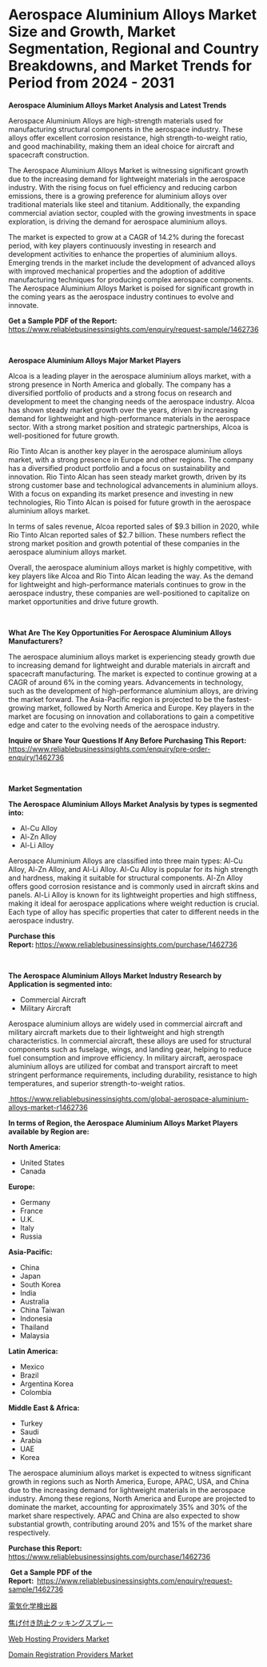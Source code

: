 <p><h1>Aerospace Aluminium Alloys Market Size and Growth, Market Segmentation, Regional and Country Breakdowns, and Market Trends for Period from 2024 -  2031</h1></p><p><strong>Aerospace Aluminium Alloys Market Analysis and Latest Trends</strong></p>
<p><p>Aerospace Aluminium Alloys are high-strength materials used for manufacturing structural components in the aerospace industry. These alloys offer excellent corrosion resistance, high strength-to-weight ratio, and good machinability, making them an ideal choice for aircraft and spacecraft construction.</p><p>The Aerospace Aluminium Alloys Market is witnessing significant growth due to the increasing demand for lightweight materials in the aerospace industry. With the rising focus on fuel efficiency and reducing carbon emissions, there is a growing preference for aluminium alloys over traditional materials like steel and titanium. Additionally, the expanding commercial aviation sector, coupled with the growing investments in space exploration, is driving the demand for aerospace aluminium alloys.</p><p>The market is expected to grow at a CAGR of 14.2% during the forecast period, with key players continuously investing in research and development activities to enhance the properties of aluminium alloys. Emerging trends in the market include the development of advanced alloys with improved mechanical properties and the adoption of additive manufacturing techniques for producing complex aerospace components. The Aerospace Aluminium Alloys Market is poised for significant growth in the coming years as the aerospace industry continues to evolve and innovate.</p></p>
<p><strong>Get a Sample PDF of the Report:&nbsp;</strong> <a href="https://www.reliablebusinessinsights.com/enquiry/request-sample/1462736">https://www.reliablebusinessinsights.com/enquiry/request-sample/1462736</a></p>
<p>&nbsp;</p>
<p><strong>Aerospace Aluminium Alloys Major Market Players</strong></p>
<p><p>Alcoa is a leading player in the aerospace aluminium alloys market, with a strong presence in North America and globally. The company has a diversified portfolio of products and a strong focus on research and development to meet the changing needs of the aerospace industry. Alcoa has shown steady market growth over the years, driven by increasing demand for lightweight and high-performance materials in the aerospace sector. With a strong market position and strategic partnerships, Alcoa is well-positioned for future growth.</p><p>Rio Tinto Alcan is another key player in the aerospace aluminium alloys market, with a strong presence in Europe and other regions. The company has a diversified product portfolio and a focus on sustainability and innovation. Rio Tinto Alcan has seen steady market growth, driven by its strong customer base and technological advancements in aluminium alloys. With a focus on expanding its market presence and investing in new technologies, Rio Tinto Alcan is poised for future growth in the aerospace aluminium alloys market.</p><p>In terms of sales revenue, Alcoa reported sales of $9.3 billion in 2020, while Rio Tinto Alcan reported sales of $2.7 billion. These numbers reflect the strong market position and growth potential of these companies in the aerospace aluminium alloys market.</p><p>Overall, the aerospace aluminium alloys market is highly competitive, with key players like Alcoa and Rio Tinto Alcan leading the way. As the demand for lightweight and high-performance materials continues to grow in the aerospace industry, these companies are well-positioned to capitalize on market opportunities and drive future growth.</p></p>
<p>&nbsp;</p>
<p><strong>What Are The Key Opportunities For Aerospace Aluminium Alloys Manufacturers?</strong></p>
<p><p>The aerospace aluminium alloys market is experiencing steady growth due to increasing demand for lightweight and durable materials in aircraft and spacecraft manufacturing. The market is expected to continue growing at a CAGR of around 6% in the coming years. Advancements in technology, such as the development of high-performance aluminium alloys, are driving the market forward. The Asia-Pacific region is projected to be the fastest-growing market, followed by North America and Europe. Key players in the market are focusing on innovation and collaborations to gain a competitive edge and cater to the evolving needs of the aerospace industry.</p></p>
<p><strong>Inquire or Share Your Questions If Any Before Purchasing This Report:</strong> <a href="https://www.reliablebusinessinsights.com/enquiry/pre-order-enquiry/1462736">https://www.reliablebusinessinsights.com/enquiry/pre-order-enquiry/1462736</a></p>
<p>&nbsp;</p>
<p><strong>Market Segmentation</strong></p>
<p><strong>The Aerospace Aluminium Alloys Market Analysis by types is segmented into:</strong></p>
<p><ul><li>Al-Cu Alloy</li><li>Al-Zn Alloy</li><li>Al-Li Alloy</li></ul></p>
<p><p>Aerospace Aluminium Alloys are classified into three main types: Al-Cu Alloy, Al-Zn Alloy, and Al-Li Alloy. Al-Cu Alloy is popular for its high strength and hardness, making it suitable for structural components. Al-Zn Alloy offers good corrosion resistance and is commonly used in aircraft skins and panels. Al-Li Alloy is known for its lightweight properties and high stiffness, making it ideal for aerospace applications where weight reduction is crucial. Each type of alloy has specific properties that cater to different needs in the aerospace industry.</p></p>
<p><strong>Purchase this Report:&nbsp;</strong><a href="https://www.reliablebusinessinsights.com/purchase/1462736">https://www.reliablebusinessinsights.com/purchase/1462736</a></p>
<p>&nbsp;</p>
<p><strong>The Aerospace Aluminium Alloys Market Industry Research by Application is segmented into:</strong></p>
<p><ul><li>Commercial Aircraft</li><li>Military Aircraft</li></ul></p>
<p><p>Aerospace aluminium alloys are widely used in commercial aircraft and military aircraft markets due to their lightweight and high strength characteristics. In commercial aircraft, these alloys are used for structural components such as fuselage, wings, and landing gear, helping to reduce fuel consumption and improve efficiency. In military aircraft, aerospace aluminium alloys are utilized for combat and transport aircraft to meet stringent performance requirements, including durability, resistance to high temperatures, and superior strength-to-weight ratios.</p></p>
<p><a href="https://www.reliablebusinessinsights.com/global-aerospace-aluminium-alloys-market-r1462736">&nbsp;https://www.reliablebusinessinsights.com/global-aerospace-aluminium-alloys-market-r1462736</a></p>
<p><strong>In terms of Region, the Aerospace Aluminium Alloys Market Players available by Region are:</strong></p>
<p>
    <p> <strong> North America: </strong>
        <ul>
            <li>United States</li>
            <li>Canada</li>
        </ul>
        </p> 
    <p> <strong> Europe: </strong>
        <ul>
            <li>Germany</li>
            <li>France</li>
            <li>U.K.</li>
            <li>Italy</li>
            <li>Russia</li>
        </ul>
        </p> 
    <p> <strong> Asia-Pacific: </strong>
        <ul>
            <li>China</li>
            <li>Japan</li>
            <li>South Korea</li>
            <li>India</li>
            <li>Australia</li>
            <li>China Taiwan</li>
            <li>Indonesia</li>
            <li>Thailand</li>
            <li>Malaysia</li>
        </ul>
        </p> 
    <p> <strong> Latin America: </strong>
        <ul>
            <li>Mexico</li>
            <li>Brazil</li>
            <li>Argentina Korea</li>
            <li>Colombia</li>
        </ul>
        </p> 
    <p> <strong> Middle East & Africa: </strong>
        <ul>
            <li>Turkey</li>
            <li>Saudi</li>
            <li>Arabia</li>
            <li>UAE</li>
            <li>Korea</li>
        </ul>
    </p>
    </p>
<p><p>The aerospace aluminium alloys market is expected to witness significant growth in regions such as North America, Europe, APAC, USA, and China due to the increasing demand for lightweight materials in the aerospace industry. Among these regions, North America and Europe are projected to dominate the market, accounting for approximately 35% and 30% of the market share respectively. APAC and China are also expected to show substantial growth, contributing around 20% and 15% of the market share respectively.</p></p>
<p><strong>Purchase this Report: </strong><a href="https://www.reliablebusinessinsights.com/purchase/1462736">https://www.reliablebusinessinsights.com/purchase/1462736</a></p>
<p>&nbsp;<strong>Get a Sample PDF of the Report:&nbsp;&nbsp;</strong><a href="https://www.reliablebusinessinsights.com/enquiry/request-sample/1462736">https://www.reliablebusinessinsights.com/enquiry/request-sample/1462736</a></p>
<p><strong></strong></p>
<p><p><a href="https://medium.com/@staberhelen84/%E9%9B%BB%E6%B0%97%E5%8C%96%E5%AD%A6%E6%A4%9C%E5%87%BA%E5%99%A8%E5%B8%82%E5%A0%B4-%E7%AB%B6%E4%BA%89%E5%88%86%E6%9E%90-%E5%B8%82%E5%A0%B4%E5%8B%95%E5%90%91%E3%81%8A%E3%82%88%E3%81%B32031%E5%B9%B4%E3%81%BE%E3%81%A7%E3%81%AE%E4%BA%88%E6%B8%AC-f76f6ff261ba">電気化学検出器</a></p><p><a href="https://medium.com/@peterpatel626/%E9%9D%9E%E7%B2%98%E7%9D%80%E6%80%A7%E3%82%AF%E3%83%83%E3%82%AD%E3%83%B3%E3%82%B0%E3%82%B9%E3%83%97%E3%83%AC%E3%83%BC%E5%B8%82%E5%A0%B4-%E5%B8%82%E5%A0%B4%E3%82%B7%E3%82%A7%E3%82%A2-%E5%B8%82%E5%A0%B4%E3%83%88%E3%83%AC%E3%83%B3%E3%83%89-%E3%81%8A%E3%82%88%E3%81%B3%E5%B0%86%E6%9D%A5%E3%81%AE%E6%88%90%E9%95%B7%E3%82%92%E6%8E%A2%E3%82%8B-14e9c4cb6f1b">焦げ付き防止クッキングスプレー</a></p><p><a href="https://github.com/claudianurdin/Market-Research-Report-List-1/blob/main/web-hosting-providers-market.md">Web Hosting Providers Market</a></p><p><a href="https://github.com/mabenkhyari11/Market-Research-Report-List-1/blob/main/domain-registration-providers-market.md">Domain Registration Providers Market</a></p></p>